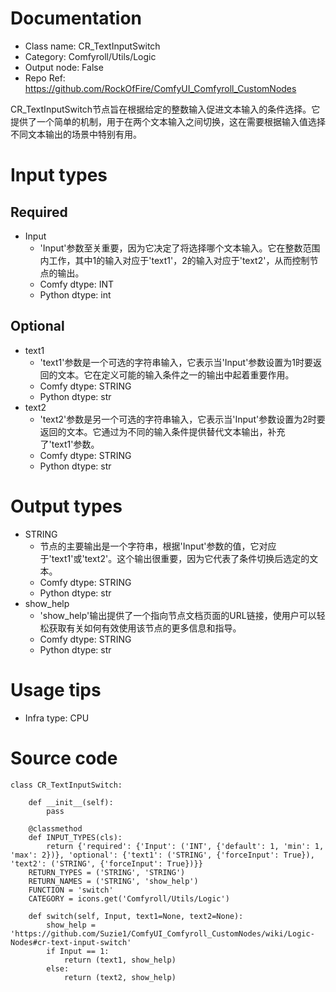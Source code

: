 # Documentation
- Class name: CR_TextInputSwitch
- Category: Comfyroll/Utils/Logic
- Output node: False
- Repo Ref: https://github.com/RockOfFire/ComfyUI_Comfyroll_CustomNodes

CR_TextInputSwitch节点旨在根据给定的整数输入促进文本输入的条件选择。它提供了一个简单的机制，用于在两个文本输入之间切换，这在需要根据输入值选择不同文本输出的场景中特别有用。

# Input types
## Required
- Input
    - 'Input'参数至关重要，因为它决定了将选择哪个文本输入。它在整数范围内工作，其中1的输入对应于'text1'，2的输入对应于'text2'，从而控制节点的输出。
    - Comfy dtype: INT
    - Python dtype: int
## Optional
- text1
    - 'text1'参数是一个可选的字符串输入，它表示当'Input'参数设置为1时要返回的文本。它在定义可能的输入条件之一的输出中起着重要作用。
    - Comfy dtype: STRING
    - Python dtype: str
- text2
    - 'text2'参数是另一个可选的字符串输入，它表示当'Input'参数设置为2时要返回的文本。它通过为不同的输入条件提供替代文本输出，补充了'text1'参数。
    - Comfy dtype: STRING
    - Python dtype: str

# Output types
- STRING
    - 节点的主要输出是一个字符串，根据'Input'参数的值，它对应于'text1'或'text2'。这个输出很重要，因为它代表了条件切换后选定的文本。
    - Comfy dtype: STRING
    - Python dtype: str
- show_help
    - 'show_help'输出提供了一个指向节点文档页面的URL链接，使用户可以轻松获取有关如何有效使用该节点的更多信息和指导。
    - Comfy dtype: STRING
    - Python dtype: str

# Usage tips
- Infra type: CPU

# Source code
```
class CR_TextInputSwitch:

    def __init__(self):
        pass

    @classmethod
    def INPUT_TYPES(cls):
        return {'required': {'Input': ('INT', {'default': 1, 'min': 1, 'max': 2})}, 'optional': {'text1': ('STRING', {'forceInput': True}), 'text2': ('STRING', {'forceInput': True})}}
    RETURN_TYPES = ('STRING', 'STRING')
    RETURN_NAMES = ('STRING', 'show_help')
    FUNCTION = 'switch'
    CATEGORY = icons.get('Comfyroll/Utils/Logic')

    def switch(self, Input, text1=None, text2=None):
        show_help = 'https://github.com/Suzie1/ComfyUI_Comfyroll_CustomNodes/wiki/Logic-Nodes#cr-text-input-switch'
        if Input == 1:
            return (text1, show_help)
        else:
            return (text2, show_help)
```